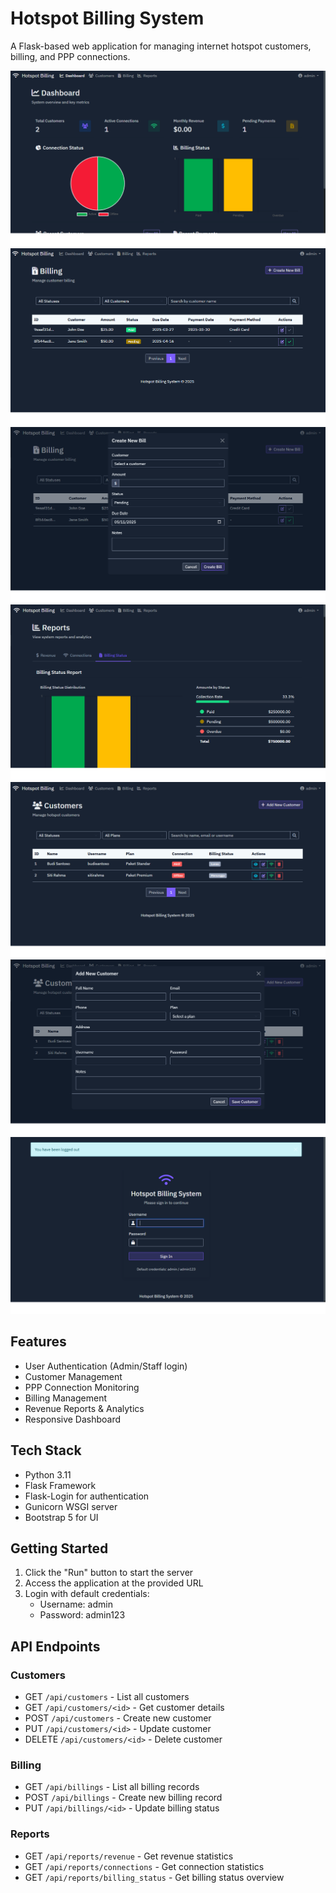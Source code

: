
# Hotspot Billing System

A Flask-based web application for managing internet hotspot customers, billing, and PPP connections.

![Hotspot Billing Dashboard](1.png)
![Hotspot Billing Dashboard](2.png)
![Hotspot Billing Dashboard](3.png)
![Hotspot Billing Dashboard](4.png)
![Hotspot Billing Dashboard](5.png)
![Hotspot Billing Dashboard](6.png)
![Hotspot Billing Dashboard](7.png)



## Features

- User Authentication (Admin/Staff login)
- Customer Management
- PPP Connection Monitoring
- Billing Management
- Revenue Reports & Analytics
- Responsive Dashboard

## Tech Stack

- Python 3.11
- Flask Framework
- Flask-Login for authentication
- Gunicorn WSGI server
- Bootstrap 5 for UI

## Getting Started

1. Click the "Run" button to start the server
2. Access the application at the provided URL
3. Login with default credentials:
   - Username: admin
   - Password: admin123

## API Endpoints

### Customers
- GET `/api/customers` - List all customers
- GET `/api/customers/<id>` - Get customer details
- POST `/api/customers` - Create new customer
- PUT `/api/customers/<id>` - Update customer
- DELETE `/api/customers/<id>` - Delete customer

### Billing
- GET `/api/billings` - List all billing records
- POST `/api/billings` - Create new billing record
- PUT `/api/billings/<id>` - Update billing status

### Reports
- GET `/api/reports/revenue` - Get revenue statistics
- GET `/api/reports/connections` - Get connection statistics
- GET `/api/reports/billing_status` - Get billing status overview
